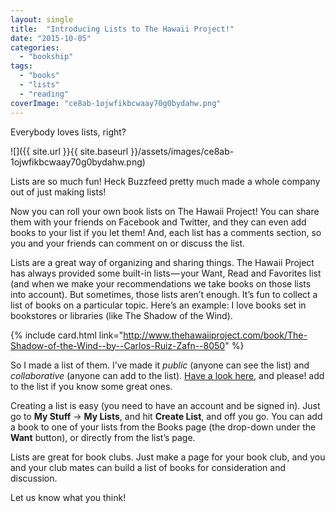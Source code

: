 ```yaml
---
layout: single
title:  "Introducing Lists to The Hawaii Project!"
date: "2015-10-05"
categories: 
  - "bookship"
tags: 
  - "books"
  - "lists"
  - "reading"
coverImage: "ce8ab-1ojwfikbcwaay70g0bydahw.png"
---
```


Everybody loves lists, right?

![]({{ site.url }}{{ site.baseurl }}/assets/images/ce8ab-1ojwfikbcwaay70g0bydahw.png)

Lists are so much fun! Heck Buzzfeed pretty much made a whole company out of just making lists!

Now you can roll your own book lists on The Hawaii Project! You can share them with your friends on Facebook and Twitter, and they can even add books to your list if you let them! And, each list has a comments section, so you and your friends can comment on or discuss the list.

Lists are a great way of organizing and sharing things. The Hawaii Project has always provided some built-in lists — your Want, Read and Favorites list (and when we make your recommendations we take books on those lists into account). But sometimes, those lists aren’t enough. It’s fun to collect a list of books on a particular topic. Here’s an example: I love books set in bookstores or libraries (like The Shadow of the Wind).

{% include card.html link="http://www.thehawaiiproject.com/book/The-Shadow-of-the-Wind--by--Carlos-Ruiz-Zafn--8050" %}

So I made a list of them. I’ve made it _public_ (anyone can see the list) and _collaborative_ (anyone can add to the list). [Have a look here](http://www.thehawaiiproject.com/list/Books-set-in-Bookstores-or-Libraries--8btRQkOefZ), and please! add to the list if you know some great ones.

Creating a list is easy (you need to have an account and be signed in). Just go to **My Stuff** \-> **My Lists**, and hit **Create List**, and off you go. You can add a book to one of your lists from the Books page (the drop-down under the **Want** button), or directly from the list’s page.

Lists are great for book clubs. Just make a page for your book club, and you and your club mates can build a list of books for consideration and discussion.

Let us know what you think!
